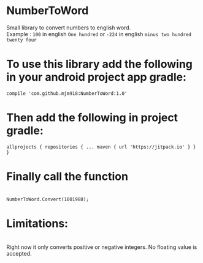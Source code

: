 # NumberToWord
Small library to convert numbers to english word.<br>
Example : `100` in english `One hundred` or `-224` in english `minus two hundred twenty four`
<br>
# To use this library add the following in your android project app gradle:<br>
`compile 'com.github.mjm918:NumberToWord:1.0'`
<br>
# Then add the following in project gradle:<br>
`allprojects {
		repositories {
			...
			maven { url 'https://jitpack.io' }
		}
	}`
  
  # Finally call the function 
  <br> `NumberToWord.Convert(1001988);`
  
  # Limitations:
  <br>Right now it only converts positive or negative integers. No floating value is accepted.
